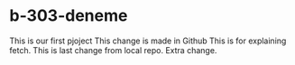 # b-303-deneme
This is our first pjoject
This change is made in Github
This is for explaining fetch.
This is last change from local repo.
Extra change.

